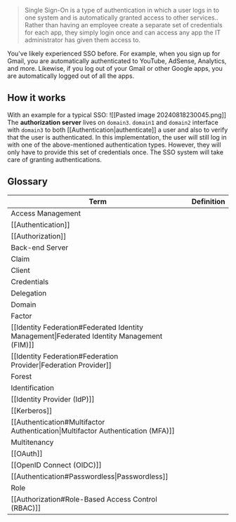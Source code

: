 > Single Sign-On is a type of authentication in which a user logs in to one system and is automatically granted access to other services.. Rather than having an employee create a separate set of credentials for each app, they simply login once and can access any app the IT administrator has given them access to.

You've likely experienced SSO before. For example, when you sign up for Gmail, you are automatically authenticated to YouTube, AdSense, Analytics, and more. Likewise, if you log out of your Gmail or other Google apps, you are automatically logged out of all the apps.
## How it works
With an example for a typical SSO:
![[Pasted image 20240818230045.png]]
The **authorization server** lives on `domain3`. `domain1` and `domain2` interface with `domain3` to both [[Authentication|authenticate]] a user and also to verify that the user is authenticated. In this implementation, the user will still log in with one of the above-mentioned authentication types. However, they will only have to provide this set of credentials once. The SSO system will take care of granting authentications.
## Glossary

| Term                                                                                       | Definition |
| ------------------------------------------------------------------------------------------ | ---------- |
| Access Management                                                                          |            |
| [[Authentication]]                                                                         |            |
| [[Authorization]]                                                                          |            |
| Back-end Server                                                                            |            |
| Claim                                                                                      |            |
| Client                                                                                     |            |
| Credentials                                                                                |            |
| Delegation                                                                                 |            |
| Domain                                                                                     |            |
| Factor                                                                                     |            |
| [[Identity Federation#Federated Identity Management\|Federated Identity Management (FIM)]] |            |
| [[Identity Federation#Federation Provider\|Federation Provider]]                           |            |
| Forest                                                                                     |            |
| Identification                                                                             |            |
| [[Identity Provider (IdP)]]                                                                |            |
| [[Kerberos]]                                                                               |            |
| [[Authentication#Multifactor Authentication\|Multifactor Authentication (MFA)]]            |            |
| Multitenancy                                                                               |            |
| [[OAuth]]                                                                                  |            |
| [[OpenID Connect (OIDC)]]                                                                  |            |
| [[Authentication#Passwordless\|Passwordless]]                                              |            |
| Role                                                                                       |            |
| [[Authorization#Role-Based Access Control (RBAC)]]                                         |            |
